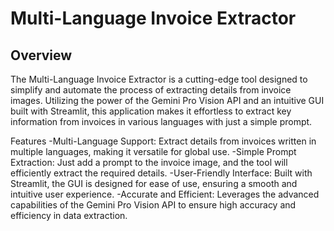 # Multi-Language Invoice Extractor
## Overview
The Multi-Language Invoice Extractor is a cutting-edge tool designed to simplify and automate the process of extracting details from invoice images. 
Utilizing the power of the Gemini Pro Vision API and an intuitive GUI built with Streamlit, 
this application makes it effortless to extract key information from invoices in various languages with just a simple prompt.

Features
-Multi-Language Support: Extract details from invoices written in multiple languages, making it versatile for global use.
-Simple Prompt Extraction: Just add a prompt to the invoice image, and the tool will efficiently extract the required details.
-User-Friendly Interface: Built with Streamlit, the GUI is designed for ease of use, ensuring a smooth and intuitive user experience.
-Accurate and Efficient: Leverages the advanced capabilities of the Gemini Pro Vision API to ensure high accuracy and efficiency in data extraction.
